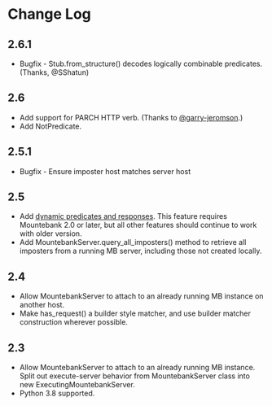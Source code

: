 # Change Log

## 2.6.1

* Bugfix - Stub.from_structure() decodes logically combinable predicates. (Thanks, @SShatun)

## 2.6

* Add support for PARCH HTTP verb. (Thanks to [@garry-jeromson](https://github.com/garry-jeromson).)
* Add NotPredicate.

## 2.5.1

* Bugfix - Ensure imposter host matches server host

## 2.5

* Add [dynamic predicates and responses](http://www.mbtest.org/docs/api/injection). This feature requires Mountebank 2.0 or later, but all other features should continue to work with older version.
* Add MountebankServer.query_all_imposters() method to retrieve all imposters from a running MB server, including those not created locally.

## 2.4 

* Allow MountebankServer to attach to an already running MB instance on another host.
* Make has_request() a builder style matcher, and use builder matcher construction wherever possible.

## 2.3

* Allow MountebankServer to attach to an already running MB instance. Split out execute-server behavior from MountebankServer class into new ExecutingMountebankServer.
* Python 3.8 supported.
